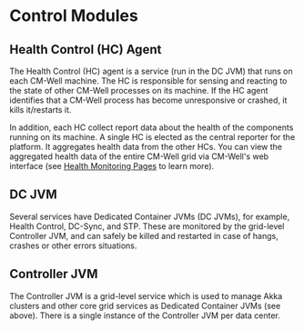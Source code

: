 # Control Modules

## Health Control (HC) Agent

The Health Control (HC) agent is a service (run in the DC JVM) that runs on each CM-Well machine. The HC is responsible for sensing and reacting to the state of other CM-Well processes on its machine. If the HC agent identifies that a CM-Well process has become unresponsive or crashed, it kills it/restarts it.

In addition, each HC collect report data about the health of the components running on its machine. A single HC is elected as the central reporter for the platform. It aggregates health data from the other HCs. You can view the aggregated health data of the entire CM-Well grid via CM-Well's web interface (see [Health Monitoring Pages](Arch.SoftwareArch.WebApplication.md#HealthMonitoring) to learn more).

## DC JVM

Several services have Dedicated Container JVMs (DC JVMs), for example, Health Control, DC-Sync, and STP. These are monitored by the grid-level Controller JVM, and can safely be killed and restarted in case of hangs, crashes or other errors situations.

## Controller JVM

The Controller JVM is a grid-level service which is used to manage Akka clusters and other core grid services as Dedicated Container JVMs (see above). There is a single instance of the Controller JVM per data center.